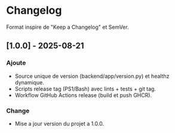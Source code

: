 # Changelog

Format inspire de "Keep a Changelog" et SemVer.

## [1.0.0] - 2025-08-21

### Ajoute

* Source unique de version (backend/app/version.py) et healthz dynamique.
* Scripts release tag (PS1/Bash) avec lints + tests + git tag.
* Workflow GitHub Actions release (build et push GHCR).

### Change

* Mise a jour version du projet a 1.0.0.
